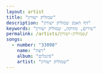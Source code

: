 ```yaml
---
layout: artist
title: "שמוליק ישורון"
description: "דף האמן שמוליק ישורון"
keywords: "שירים, מוזיקה, שמוליק ישורון"
permalink: /artists/שמוליק-ישורון/
songs:
  - number: "33098"
    name: "רצה"
    album: "סינגלים"
    artist: "שמוליק ישורון"
---
```

